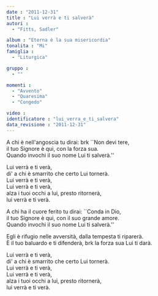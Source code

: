 ```yaml
---
date : "2011-12-31"
title : "Lui verrà e ti salverà"
autori : 
  - "Fitts, Sadler"

album : "Eterna è la sua misericordia"
tonalita : "Mi"
famiglia : 
  - "Liturgica"

gruppo : 
  - ""

momenti : 
  - "Avvento"
  - "Quaresima"
  - "Congedo"

video : 
identificatore : "lui_verra_e_ti_salvera"
data_revisione : "2011-12-31"
---
```

  
  
  
  
  
  
  
  
  
  
A chi è nell'angoscia tu dirai:  brk ``Non devi tere,  
 il tuo Signore è qui, con la forza sua.  
Quando invochi il suo nome   Lui ti salverà.''  
  
  
  
Lui verrà e ti verà,  
di' a chi è smarrito che certo Lui tornerà.   
Lui verrà e ti verà,  
Lui verrà e ti verà,  
alza i tuoi occhi a lui, presto ritornerà,   
lui verrà e ti verà.  
  
  
  
  
A chi ha il cuore ferito tu dirai: ``Conda in Dio,  
il tuo Signore è qui,  con il suo grande amore.  
Quando invochi il suo nome Lui ti salverà.''  
  
  
  
Egli è rifugio nelle avversità, dalla tempesta ti riparerà.  
È il tuo baluardo e ti difenderà, brk la forza sua Lui ti darà.    
  
  
  
  
  
  
  
  
  
 Lui verrà e ti verà,  
di' a chi è smarrito che certo Lui tornerà.   
Lui verrà e ti verà,  
 Lui verrà e ti verà,  
alza i tuoi occhi a lui, presto ritornerà,   
lui verrà e ti verà.  
  
  
  
